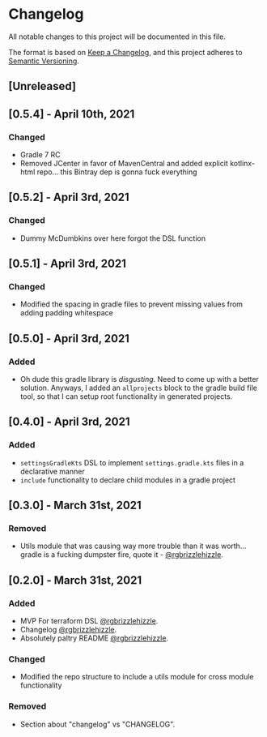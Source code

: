 # Changelog
All notable changes to this project will be documented in this file.

The format is based on [Keep a Changelog](https://keepachangelog.com/en/1.0.0/),
and this project adheres to [Semantic Versioning](https://semver.org/spec/v2.0.0.html).

## [Unreleased]

## [0.5.4] - April 10th, 2021

### Changed

- Gradle 7 RC
- Removed JCenter in favor of MavenCentral and added explicit kotlinx-html repo... this Bintray dep is gonna fuck everything

## [0.5.2] - April 3rd, 2021

### Changed

- Dummy McDumbkins over here forgot the DSL function

## [0.5.1] - April 3rd, 2021

### Changed

- Modified the spacing in gradle files to prevent missing values from adding padding whitespace

## [0.5.0] - April 3rd, 2021

### Added

- Oh dude this gradle library is _disgusting_.  Need to come up with a better solution.  Anyways, 
  I added an `allprojects` block to the gradle build file tool, so that I can setup root functionality 
  in generated projects.

## [0.4.0] - April 3rd, 2021

### Added

- `settingsGradleKts` DSL to implement `settings.gradle.kts` files in a declarative manner
- `include` functionality to declare child modules in a gradle project

## [0.3.0] - March 31st, 2021

### Removed 

- Utils module that was causing way more trouble than it was worth... gradle is a fucking dumpster fire, quote it - [@rgbrizzlehizzle](https://github.com/rgbrizzlehizzle).

## [0.2.0] - March 31st, 2021
### Added
- MVP For terraform DSL [@rgbrizzlehizzle](https://github.com/rgbrizzlehizzle).
- Changelog [@rgbrizzlehizzle](https://github.com/rgbrizzlehizzle).
- Absolutely paltry README [@rgbrizzlehizzle](https://github.com/rgbrizzlehizzle).

### Changed
- Modified the repo structure to include a utils module for cross module functionality

### Removed
- Section about "changelog" vs "CHANGELOG".
